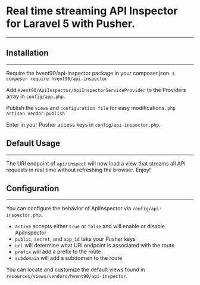 # Real time streaming API Inspector for Laravel 5 with Pusher.
***

## Installation
***
Require the hvent90/api-inspector package in your composer.json.
`$ composer require hvent90/api-inspector`

Add `Hvent90/ApiInspector/ApiInspectorServiceProvider` to the Providers array in `config/app.php`.

Publish the `views` and `configuration file` for easy modifications.
`php artisan vendor:publish`

Enter in your Pusher access keys in `config/api-inspector.php`.

## Default Usage
***
The URI endpoint of `api/inspect` will now load a view that streams all API requests in real time without refreshing the browser. Enjoy!

## Configuration
***

You can configure the behavior of ApiInspector via `config/api-inspector.php`.
* `active` accepts either `true` or `false` and will enable or disable ApiInspector
* `public`, `secret`, and `app_id` take your Pusher keys
* `uri` will determine what URI endpoint is associated with the route
* `prefix` will add a prefix to the route
* `subdomain` will add a subdomain to the route

You can locate and customize the default views found in `resources/views/vendors/hvent90/api-inspector`.